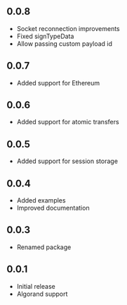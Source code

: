 ## 0.0.8

* Socket reconnection improvements
* Fixed signTypeData
* Allow passing custom payload id

## 0.0.7

* Added support for Ethereum

## 0.0.6

* Added support for atomic transfers

## 0.0.5

* Added support for session storage

## 0.0.4

* Added examples
* Improved documentation

## 0.0.3

* Renamed package

## 0.0.1

* Initial release
* Algorand support
